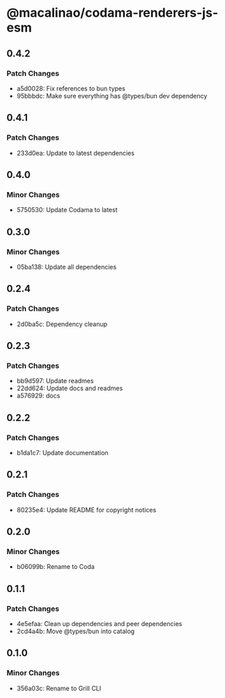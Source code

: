 # @macalinao/codama-renderers-js-esm

## 0.4.2

### Patch Changes

- a5d0028: Fix references to bun types
- 95bbbdc: Make sure everything has @types/bun dev dependency

## 0.4.1

### Patch Changes

- 233d0ea: Update to latest dependencies

## 0.4.0

### Minor Changes

- 5750530: Update Codama to latest

## 0.3.0

### Minor Changes

- 05ba138: Update all dependencies

## 0.2.4

### Patch Changes

- 2d0ba5c: Dependency cleanup

## 0.2.3

### Patch Changes

- bb9d597: Update readmes
- 22dd624: Update docs and readmes
- a576929: docs

## 0.2.2

### Patch Changes

- b1da1c7: Update documentation

## 0.2.1

### Patch Changes

- 80235e4: Update README for copyright notices

## 0.2.0

### Minor Changes

- b06099b: Rename to Coda

## 0.1.1

### Patch Changes

- 4e5efaa: Clean up dependencies and peer dependencies
- 2cd4a4b: Move @types/bun into catalog

## 0.1.0

### Minor Changes

- 356a03c: Rename to Grill CLI
